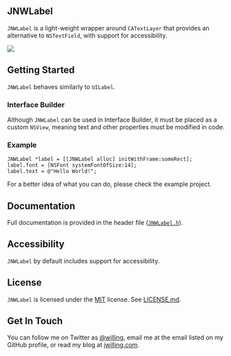 ## JNWLabel ##
`JNWLabel` is a light-weight wrapper around `CATextLayer` that provides an alternative to `NSTextField`, with support for accessibility.

![](http://jwilling.com/serve/github/jnwlabel/preview.png)

## Getting Started ##
`JNWLabel` behaves similarly to `UILabel`.

### Interface Builder ###
Although `JNWLabel` can be used in Interface Builder, it must be placed as a custom `NSView`, meaning text and other properties must be modified in code.

### Example ###
``` objc
JNWLabel *label = [[JNWLabel alloc] initWithFrame:someRect];
label.font = [NSFont systemFontOfSize:14];
label.text = @"Hello World!";
```

For a better idea of what you can do, please check the example project.

## Documentation ##
Full documentation is provided in the header file ([`JNWLabel.h`](JNWLabel.h)).

## Accessibility ##
`JNWLabel` by default includes support for accessibility.

## License ##
`JNWLabel` is licensed under the [MIT](http://opensource.org/licenses/MIT) license. See [LICENSE.md](LICENSE.md).


## Get In Touch ##
You can follow me on Twitter as [@willing](http://twitter.com/willing), email me at the email listed on my GitHub profile, or read my blog at [jwilling.com](http://www.jwilling.com).
